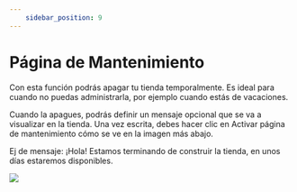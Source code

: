 ```yaml
---
    sidebar_position: 9
---
```


# Página de Mantenimiento

Con esta función podrás apagar tu tienda temporalmente. Es ideal para cuando no puedas administrarla, por ejemplo cuando estás de vacaciones.

Cuando la apagues, podrás definir un mensaje opcional que se va a visualizar en la tienda. Una vez escrita, debes hacer clic en Activar página de mantenimiento cómo se ve en la imagen más abajo.

Ej de mensaje: ¡Hola! Estamos terminando de construir la tienda, en unos días estaremos disponibles.

![](/Fotos/Configuraciones/pagina-de-mantenimiento1.png)